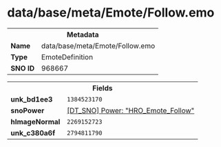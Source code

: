 <h1>data/base/meta/Emote/Follow.emo</h1><table><tr><th colspan="100%">Metadata</th></tr><tr><td><b>Name</b></td><td>data/base/meta/Emote/Follow.emo</td></tr><tr><td><b>Type</b></td><td>EmoteDefinition</td></tr><tr><td><b>SNO ID</b></td><td>968667</td></tr></table>

<table><tr><th colspan="100%">Fields</th></tr><tr><td><b>unk_bd1ee3</b></td><td><code>1384523170</code></td></tr><tr><td><b>snoPower</b></td><td><a href="..\Power\HRO_Emote_Follow.pow">[DT_SNO] Power: "HRO_Emote_Follow"</a></td></tr><tr><td><b>hImageNormal</b></td><td><code>2269152723</code></td></tr><tr><td><b>unk_c380a6f</b></td><td><code>2794811790</code></td></tr></table>

